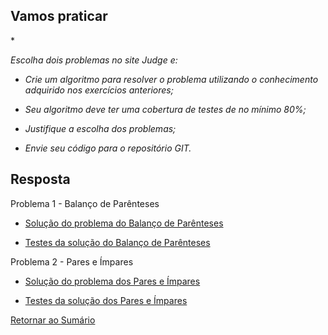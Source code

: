 <h2>Vamos praticar</h2>*

*Escolha dois problemas no site Judge e:*

 - *Crie um algoritmo para resolver o problema utilizando o conhecimento adquirido nos exercícios anteriores;*

 - *Seu algoritmo deve ter uma cobertura de testes de no mínimo 80%;*

 - *Justifique a escolha dos problemas;*

 - *Envie seu código para o repositório GIT.*

<h2>Resposta</h2>

Problema 1 - Balanço de Parênteses

 - [Solução do problema do Balanço de Parênteses](balanco_de_parenteses/Main.java)
 
 - [Testes da solução do Balanço de Parênteses](balanco_de_parenteses/MainTest.java)
 
Problema 2 - Pares e Ímpares

 - [Solução do problema dos Pares e Ímpares](pares_e_impares/Main.java)
 
 - [Testes da solução dos Pares e Ímpares](pares_e_impares/MainTest.java)
 
   

[Retornar ao Sumário](../../../../../../README.md)